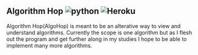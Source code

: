 ## Algorithm Hop ![python] ![Heroku]

[python]: https://img.shields.io/github/pipenv/locked/python-version/ablades/algohop?style=flat-square 



[Heroku]: https://heroku-badge.herokuapp.com/?app=ab-algorithmhop&style=flat


Algorithm Hop(AlgoHop) is meant to be an alterative way to view and understand algorithms. Currently the scope is one algorithm but as I flesh out the program and get further along in my studies I hope to be able to implement many more algorithms.



